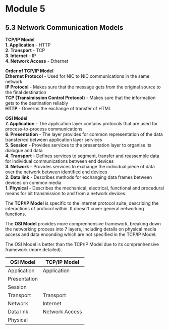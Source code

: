 # Module 5

## 5.3 Network Communication Models  
**TCP/IP Model**  
**1. Application** - HTTP  
**2. Transport** - TCP  
**3. Internet** - IP  
**4. Network Access** - Ethernet  

**Order of TCP/IP Model**  
**Ethernet Protocol** - Used for NIC to NIC communications in the same network  
**IP Protocol** - Makes sure that the message gets from the original source to the final destination  
**TCP (Transimission Control Protocol)** - Makes sure that the information gets to the destination reliably  
**HTTP** - Governs the exchange of transfer of HTML  

**OSI Model**  
**7. Application** - The application layer contains protocols that are used for process-to-process communications  
**6. Presentation** - The layer provides for common representation of the data transferred between application layer services  
**5. Session** - Provides services to the presentation layer to organise its dialogue and data  
**4. Transport** - Defines services to segment, transfer and reassemble data for individual communications between end devices  
**3. Network** - Provides services to exchange the individual piece of data over the network between identified end devices  
**2. Data link** - Describes methods for exchanging data frames between devices on common media  
**1. Physical** - Describes the mechanical, electrical, functional and procedural means for bit transmission to and from a network devices  

The **TCP/IP Model** is specific to the internet protocol suite, describing the interactions of protocol within. It doesn't cover general networking functions.  

The **OSI Model** provides more comprenhensive framework, breaking down the networking process into 7 layers, including details on physical media access and data enconding which are not specified in the TCP/IP Model.  

The OSI Model is better than the TCP/IP Model due to its comprenhensive framework (more detailed).  

| OSI Model    | TCP/IP Model   |
|--------------|----------------|
| Application  | Application    |
| Presentation |                |
| Session      |                |
| Transport    | Transport      |
| Network      | Internet       |
| Data link    | Network Access |
| Physical     |                |
